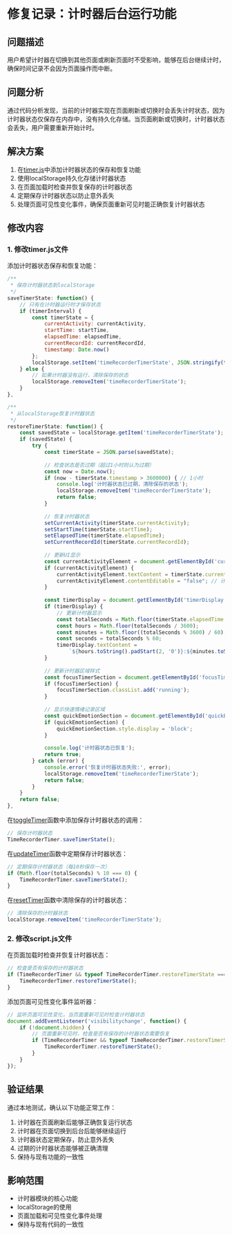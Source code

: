 # 修复记录：计时器后台运行功能

## 问题描述
用户希望计时器在切换到其他页面或刷新页面时不受影响，能够在后台继续计时，确保时间记录不会因为页面操作而中断。

## 问题分析
通过代码分析发现，当前的计时器实现在页面刷新或切换时会丢失计时状态，因为计时器状态仅保存在内存中，没有持久化存储。当页面刷新或切换时，计时器状态会丢失，用户需要重新开始计时。

## 解决方案
1. 在[timer.js](file:///Users/amy/Documents/codes/time_recoder/static/js/modules/timer.js)中添加计时器状态的保存和恢复功能
2. 使用localStorage持久化存储计时器状态
3. 在页面加载时检查并恢复保存的计时器状态
4. 定期保存计时器状态以防止意外丢失
5. 处理页面可见性变化事件，确保页面重新可见时能正确恢复计时器状态

## 修改内容

### 1. 修改timer.js文件
添加计时器状态保存和恢复功能：

```javascript
/**
 * 保存计时器状态到localStorage
 */
saveTimerState: function() {
    // 只有在计时器运行时才保存状态
    if (timerInterval) {
        const timerState = {
            currentActivity: currentActivity,
            startTime: startTime,
            elapsedTime: elapsedTime,
            currentRecordId: currentRecordId,
            timestamp: Date.now()
        };
        localStorage.setItem('timeRecorderTimerState', JSON.stringify(timerState));
    } else {
        // 如果计时器没有运行，清除保存的状态
        localStorage.removeItem('timeRecorderTimerState');
    }
},

/**
 * 从localStorage恢复计时器状态
 */
restoreTimerState: function() {
    const savedState = localStorage.getItem('timeRecorderTimerState');
    if (savedState) {
        try {
            const timerState = JSON.parse(savedState);
            
            // 检查状态是否过期（超过1小时则认为过期）
            const now = Date.now();
            if (now - timerState.timestamp > 3600000) { // 1小时
                console.log('计时器状态已过期，清除保存的状态');
                localStorage.removeItem('timeRecorderTimerState');
                return false;
            }
            
            // 恢复计时器状态
            setCurrentActivity(timerState.currentActivity);
            setStartTime(timerState.startTime);
            setElapsedTime(timerState.elapsedTime);
            setCurrentRecordId(timerState.currentRecordId);
            
            // 更新UI显示
            const currentActivityElement = document.getElementById('currentActivity');
            if (currentActivityElement) {
                currentActivityElement.textContent = timerState.currentActivity;
                currentActivityElement.contentEditable = "false"; // 计时器运行时禁用编辑
            }
            
            const timerDisplay = document.getElementById('timerDisplay');
            if (timerDisplay) {
                // 更新计时器显示
                const totalSeconds = Math.floor(timerState.elapsedTime / 1000);
                const hours = Math.floor(totalSeconds / 3600);
                const minutes = Math.floor((totalSeconds % 3600) / 60);
                const seconds = totalSeconds % 60;
                timerDisplay.textContent = 
                    `${hours.toString().padStart(2, '0')}:${minutes.toString().padStart(2, '0')}:${seconds.toString().padStart(2, '0')}`;
            }
            
            // 更新计时器区域样式
            const focusTimerSection = document.getElementById('focusTimerSection');
            if (focusTimerSection) {
                focusTimerSection.classList.add('running');
            }
            
            // 显示快速情绪记录区域
            const quickEmotionSection = document.getElementById('quickEmotionSection');
            if (quickEmotionSection) {
                quickEmotionSection.style.display = 'block';
            }
            
            console.log('计时器状态已恢复');
            return true;
        } catch (error) {
            console.error('恢复计时器状态失败:', error);
            localStorage.removeItem('timeRecorderTimerState');
            return false;
        }
    }
    return false;
},
```

在[toggleTimer](file:///Users/amy/Documents/codes/time_recoder/static/js/modules/timer.js#L55-L222)函数中添加保存计时器状态的调用：

```javascript
// 保存计时器状态
TimeRecorderTimer.saveTimerState();
```

在[updateTimer](file:///Users/amy/Documents/codes/time_recoder/static/js/modules/timer.js#L224-L252)函数中定期保存计时器状态：

```javascript
// 定期保存计时器状态（每10秒保存一次）
if (Math.floor(totalSeconds) % 10 === 0) {
    TimeRecorderTimer.saveTimerState();
}
```

在[resetTimer](file:///Users/amy/Documents/codes/time_recoder/static/js/modules/timer.js#L254-L282)函数中清除保存的计时器状态：

```javascript
// 清除保存的计时器状态
localStorage.removeItem('timeRecorderTimerState');
```

### 2. 修改script.js文件
在页面加载时检查并恢复计时器状态：

```javascript
// 检查是否有保存的计时器状态
if (TimeRecorderTimer && typeof TimeRecorderTimer.restoreTimerState === 'function') {
    TimeRecorderTimer.restoreTimerState();
}
```

添加页面可见性变化事件监听器：

```javascript
// 监听页面可见性变化，当页面重新可见时检查计时器状态
document.addEventListener('visibilitychange', function() {
    if (!document.hidden) {
        // 页面重新可见时，检查是否有保存的计时器状态需要恢复
        if (TimeRecorderTimer && typeof TimeRecorderTimer.restoreTimerState === 'function') {
            TimeRecorderTimer.restoreTimerState();
        }
    }
});
```

## 验证结果
通过本地测试，确认以下功能正常工作：
1. 计时器在页面刷新后能够正确恢复运行状态
2. 计时器在页面切换到后台后能够继续运行
3. 计时器状态定期保存，防止意外丢失
4. 过期的计时器状态能够被正确清理
5. 保持与现有功能的一致性

## 影响范围
- 计时器模块的核心功能
- localStorage的使用
- 页面加载和可见性变化事件处理
- 保持与现有代码的一致性